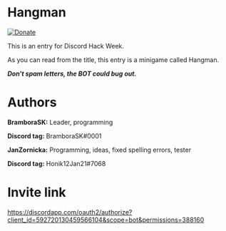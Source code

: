 # Hangman

[![Donate](https://img.shields.io/badge/Donate-PayPal-green.svg)](https://paypal.me/BramboraSK)

This is an entry for Discord Hack Week.

As you can read from the title, this entry is a minigame called Hangman.

***Don't spam letters, the BOT could bug out.***

# Authors

**BramboraSK:** Leader, programming

**Discord tag:** BramboraSK#0001





**JanZornicka:** Programming, ideas, fixed spelling errors, tester

**Discord tag:** Honik12Jan21#7068

# Invite link

https://discordapp.com/oauth2/authorize?client_id=592720130459566104&scope=bot&permissions=388160
